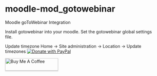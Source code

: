 # moodle-mod_gotowebinar
Moodle goToWebinar Integration


Install gotowebinar into your moodle.
Set the gotowebinar global settings file.

Update timezone 
Home -> Site administration -> Location -> Update timezones
<a href="https://paypal.me/alokrai?locale.x=en_GB">
  <img src="https://raw.githubusercontent.com/stefan-niedermann/paypal-donate-button/master/paypal-donate-button.png" alt="Donate with PayPal" />
</a>

<a href="https://www.buymeacoffee.com/gbraad" target="_blank"><img src="https://www.buymeacoffee.com/assets/img/custom_images/orange_img.png" alt="Buy Me A Coffee" style="height: 41px !important;width: 174px !important;box-shadow: 0px 3px 2px 0px rgba(190, 190, 190, 0.5) !important;-webkit-box-shadow: 0px 3px 2px 0px rgba(190, 190, 190, 0.5) !important;" ></a>
